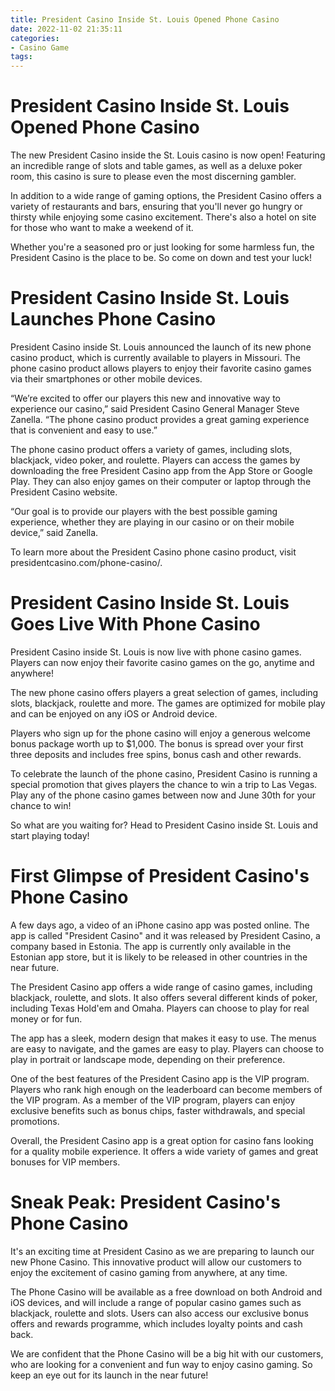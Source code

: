 ```yaml
---
title: President Casino Inside St. Louis Opened Phone Casino
date: 2022-11-02 21:35:11
categories:
- Casino Game
tags:
---
```



#  President Casino Inside St. Louis Opened Phone Casino

The new President Casino inside the St. Louis casino is now open! Featuring an incredible range of slots and table games, as well as a deluxe poker room, this casino is sure to please even the most discerning gambler.

In addition to a wide range of gaming options, the President Casino offers a variety of restaurants and bars, ensuring that you'll never go hungry or thirsty while enjoying some casino excitement. There's also a hotel on site for those who want to make a weekend of it.

Whether you're a seasoned pro or just looking for some harmless fun, the President Casino is the place to be. So come on down and test your luck!

#  President Casino Inside St. Louis Launches Phone Casino

President Casino inside St. Louis announced the launch of its new phone casino product, which is currently available to players in Missouri. The phone casino product allows players to enjoy their favorite casino games via their smartphones or other mobile devices.

“We’re excited to offer our players this new and innovative way to experience our casino,” said President Casino General Manager Steve Zanella. “The phone casino product provides a great gaming experience that is convenient and easy to use.”

The phone casino product offers a variety of games, including slots, blackjack, video poker, and roulette. Players can access the games by downloading the free President Casino app from the App Store or Google Play. They can also enjoy games on their computer or laptop through the President Casino website.

“Our goal is to provide our players with the best possible gaming experience, whether they are playing in our casino or on their mobile device,” said Zanella.

To learn more about the President Casino phone casino product, visit presidentcasino.com/phone-casino/.

#  President Casino Inside St. Louis Goes Live With Phone Casino


President Casino inside St. Louis is now live with phone casino games. Players can now enjoy their favorite casino games on the go, anytime and anywhere!

The new phone casino offers players a great selection of games, including slots, blackjack, roulette and more. The games are optimized for mobile play and can be enjoyed on any iOS or Android device.

Players who sign up for the phone casino will enjoy a generous welcome bonus package worth up to $1,000. The bonus is spread over your first three deposits and includes free spins, bonus cash and other rewards.

To celebrate the launch of the phone casino, President Casino is running a special promotion that gives players the chance to win a trip to Las Vegas. Play any of the phone casino games between now and June 30th for your chance to win!

So what are you waiting for? Head to President Casino inside St. Louis and start playing today!

#  First Glimpse of President Casino's Phone Casino




A few days ago, a video of an iPhone casino app was posted online. The app is called "President Casino" and it was released by President Casino, a company based in Estonia. The app is currently only available in the Estonian app store, but it is likely to be released in other countries in the near future.



The President Casino app offers a wide range of casino games, including blackjack, roulette, and slots. It also offers several different kinds of poker, including Texas Hold'em and Omaha. Players can choose to play for real money or for fun.



The app has a sleek, modern design that makes it easy to use. The menus are easy to navigate, and the games are easy to play. Players can choose to play in portrait or landscape mode, depending on their preference.



One of the best features of the President Casino app is the VIP program. Players who rank high enough on the leaderboard can become members of the VIP program. As a member of the VIP program, players can enjoy exclusive benefits such as bonus chips, faster withdrawals, and special promotions.



Overall, the President Casino app is a great option for casino fans looking for a quality mobile experience. It offers a wide variety of games and great bonuses for VIP members.

#  Sneak Peak: President Casino's Phone Casino

It's an exciting time at President Casino as we are preparing to launch our new Phone Casino. This innovative product will allow our customers to enjoy the excitement of casino gaming from anywhere, at any time.

The Phone Casino will be available as a free download on both Android and iOS devices, and will include a range of popular casino games such as blackjack, roulette and slots. Users can also access our exclusive bonus offers and rewards programme, which includes loyalty points and cash back.

We are confident that the Phone Casino will be a big hit with our customers, who are looking for a convenient and fun way to enjoy casino gaming. So keep an eye out for its launch in the near future!